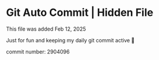 # Git Auto Commit | Hidden File

This file was added Feb 12, 2025

Just for fun and keeping my daily git commit active 🤪

commit number: 2904096
